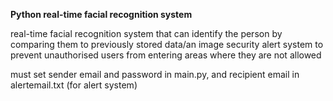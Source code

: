 <b>Python real-time facial recognition system</b>


real-time facial recognition system that can identify the person by comparing them to previously stored data/an image
security alert system to prevent unauthorised users from entering areas where they are not allowed

must set sender email and password in main.py, and recipient email in alertemail.txt (for alert system)

